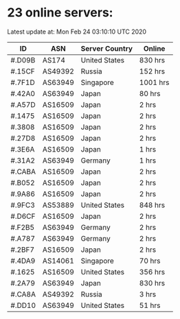 # 23 online servers:

Latest update at: Mon Feb 24 03:10:10 UTC 2020

| ID | ASN | Server Country | Online |
| -- | --- | -------------- | ------ |
| #.D09B | AS174 | United States | 830 hrs |
| #.15CF | AS49392 | Russia | 152 hrs |
| #.7F1D | AS63949 | Singapore | 1001 hrs |
| #.42A0 | AS63949 | Japan | 80 hrs |
| #.A57D | AS16509 | Japan | 2 hrs |
| #.1475 | AS16509 | Japan | 2 hrs |
| #.3808 | AS16509 | Japan | 2 hrs |
| #.27D8 | AS16509 | Japan | 2 hrs |
| #.3E6A | AS16509 | Japan | 1 hrs |
| #.31A2 | AS63949 | Germany | 1 hrs |
| #.CABA | AS16509 | Japan | 2 hrs |
| #.B052 | AS16509 | Japan | 2 hrs |
| #.9A86 | AS16509 | Japan | 2 hrs |
| #.9FC3 | AS53889 | United States | 848 hrs |
| #.D6CF | AS16509 | Japan | 2 hrs |
| #.F2B5 | AS63949 | Germany | 2 hrs |
| #.A787 | AS63949 | Germany | 2 hrs |
| #.2BF7 | AS16509 | Japan | 2 hrs |
| #.4DA9 | AS14061 | Singapore | 70 hrs |
| #.1625 | AS16509 | United States | 356 hrs |
| #.2A79 | AS63949 | Japan | 830 hrs |
| #.CA8A | AS49392 | Russia | 3 hrs |
| #.DD10 | AS63949 | United States | 51 hrs |

